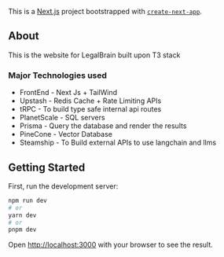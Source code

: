 This is a [Next.js](https://nextjs.org/) project bootstrapped with [`create-next-app`](https://github.com/vercel/next.js/tree/canary/packages/create-next-app).

## About

This is the website for LegalBrain built upon T3 stack

### Major Technologies used

- FrontEnd - Next Js + TailWind
- Upstash - Redis Cache + Rate Limiting APIs
- tRPC - To build type safe internal api routes
- PlanetScale - SQL servers
- Prisma - Query the database and render the results
- PineCone - Vector Database
- Steamship - To Build external APIs to use langchain and llms
  
## Getting Started

First, run the development server:

```bash
npm run dev
# or
yarn dev
# or
pnpm dev
```

Open [http://localhost:3000](http://localhost:3000) with your browser to see the result.
